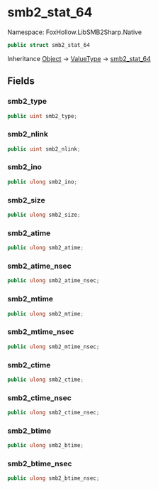 # smb2_stat_64

Namespace: FoxHollow.LibSMB2Sharp.Native



```csharp
public struct smb2_stat_64
```

Inheritance [Object](https://docs.microsoft.com/en-us/dotnet/api/system.object) → [ValueType](https://docs.microsoft.com/en-us/dotnet/api/system.valuetype) → [smb2_stat_64](./foxhollow.libsmb2sharp.native.smb2_stat_64.md)

## Fields

### **smb2_type**



```csharp
public uint smb2_type;
```

### **smb2_nlink**



```csharp
public uint smb2_nlink;
```

### **smb2_ino**



```csharp
public ulong smb2_ino;
```

### **smb2_size**



```csharp
public ulong smb2_size;
```

### **smb2_atime**



```csharp
public ulong smb2_atime;
```

### **smb2_atime_nsec**



```csharp
public ulong smb2_atime_nsec;
```

### **smb2_mtime**



```csharp
public ulong smb2_mtime;
```

### **smb2_mtime_nsec**



```csharp
public ulong smb2_mtime_nsec;
```

### **smb2_ctime**



```csharp
public ulong smb2_ctime;
```

### **smb2_ctime_nsec**



```csharp
public ulong smb2_ctime_nsec;
```

### **smb2_btime**



```csharp
public ulong smb2_btime;
```

### **smb2_btime_nsec**



```csharp
public ulong smb2_btime_nsec;
```
